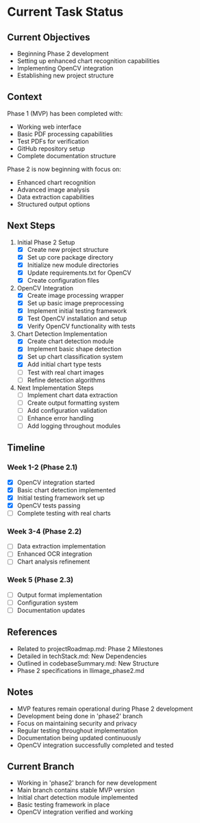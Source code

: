 # Current Task Status

## Current Objectives
- Beginning Phase 2 development
- Setting up enhanced chart recognition capabilities
- Implementing OpenCV integration
- Establishing new project structure

## Context
Phase 1 (MVP) has been completed with:
- Working web interface
- Basic PDF processing capabilities
- Test PDFs for verification
- GitHub repository setup
- Complete documentation structure

Phase 2 is now beginning with focus on:
- Enhanced chart recognition
- Advanced image analysis
- Data extraction capabilities
- Structured output options

## Next Steps
1. Initial Phase 2 Setup
   - [x] Create new project structure
   - [x] Set up core package directory
   - [x] Initialize new module directories
   - [x] Update requirements.txt for OpenCV
   - [x] Create configuration files

2. OpenCV Integration
   - [x] Create image processing wrapper
   - [x] Set up basic image preprocessing
   - [x] Implement initial testing framework
   - [x] Test OpenCV installation and setup
   - [x] Verify OpenCV functionality with tests

3. Chart Detection Implementation
   - [x] Create chart detection module
   - [x] Implement basic shape detection
   - [x] Set up chart classification system
   - [x] Add initial chart type tests
   - [ ] Test with real chart images
   - [ ] Refine detection algorithms

4. Next Implementation Steps
   - [ ] Implement chart data extraction
   - [ ] Create output formatting system
   - [ ] Add configuration validation
   - [ ] Enhance error handling
   - [ ] Add logging throughout modules

## Timeline
### Week 1-2 (Phase 2.1)
- [x] OpenCV integration started
- [x] Basic chart detection implemented
- [x] Initial testing framework set up
- [x] OpenCV tests passing
- [ ] Complete testing with real charts

### Week 3-4 (Phase 2.2)
- [ ] Data extraction implementation
- [ ] Enhanced OCR integration
- [ ] Chart analysis refinement

### Week 5 (Phase 2.3)
- [ ] Output format implementation
- [ ] Configuration system
- [ ] Documentation updates

## References
- Related to projectRoadmap.md: Phase 2 Milestones
- Detailed in techStack.md: New Dependencies
- Outlined in codebaseSummary.md: New Structure
- Phase 2 specifications in llimage_phase2.md

## Notes
- MVP features remain operational during Phase 2 development
- Development being done in 'phase2' branch
- Focus on maintaining security and privacy
- Regular testing throughout implementation
- Documentation being updated continuously
- OpenCV integration successfully completed and tested

## Current Branch
- Working in 'phase2' branch for new development
- Main branch contains stable MVP version
- Initial chart detection module implemented
- Basic testing framework in place
- OpenCV integration verified and working
